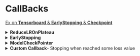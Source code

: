 <h1 id="nbspcallbacksnbsp">CallBacks</h1>


[<span style='color:#333'>Ex on **Tensorboard** & **EarlyStopping**  & **Checkpoint**</span>](file:///media/mosaab/Volume/Personal/Development/Courses%20Docs/zero_to_deep_learning_video/solutions/5%20Gradient%20Descent%20Exercises%20Solution.html#Exercise-4) 

<details><summary><strong>ReduceLROnPlateau</strong></summary>
<p>
<p><a href="https://keras.io/callbacks/#reducelronplateau"><strong>Docs</strong></a></p>

- Reduce learning rate when a metric has stopped improving.

<h4 id="1class">1. Class</h4>
~~~python
keras.callbacks.callbacks.ReduceLROnPlateau(
                        monitor='val_loss', 
                        factor=0.1, 
                        patience=10, 
                        verbose=0, 
                        mode='auto', 
                        min_delta=0.0001, 
                        cooldown=0, 
                        min_lr=0)
~~~

<h4 id="2example">2. Example</h4>
~~~python
reduce_lr = ReduceLROnPlateau(monitor='val_loss', factor=0.2,
                              patience=5, min_lr=0.001)
model.fit(X_train, Y_train, callbacks=[reduce_lr])
~~~
</p>
</details>

<details><summary><strong>EarlyStopping</strong></summary>
<p>
<a href="https://keras.io/callbacks/#earlystopping"><strong>Docs</strong></a>

<h4 id="1class">1. Class</h4>
~~~python
keras.callbacks.callbacks.EarlyStopping(
                        monitor='val_loss', 
                        min_delta=0, 
                        patience=0, 
                        verbose=0, 
                        mode='auto', 
                        baseline=None, 
                        restore_best_weights=False)

~~~

<h4 id="2example">2. Example</h4>
~~~python

~~~
</p>
</details>

<details><summary><b>ModelCheckPointer</b></summary>
<p>
<p><a href="file:///media/mosaab/Volume/Courses/Computer%20Science/Advanced/Machine%20Learning/Udacity/Udacity%20-%20Deep%20Learning%20Nanodegree%20Program/Part%2003-Module%2001-Lesson%2002_Convolutional%20Neural%20Networks/06.%20Model%20Validation%20in%20Keras.html">Example from DLND</a> </p>
<h4>1. Class</h4>
~~~python
keras.callbacks.callbacks.ModelCheckpoint(
								filepath, 
								monitor='val_loss', 
								verbose=0, 
								save_best_only=False, 
								save_weights_only=False, 
								mode='auto', 
								period=1)

~~~
<h4>2. Nice Example on Saving best weights</h4>
~~~python
# Checkpoint the weights when validation accuracy improves
from keras.models import Sequential
from keras.layers import Dense
from keras.callbacks import ModelCheckpoint
import matplotlib.pyplot as plt
import numpy
numpy.random.seed(seed)
# load pima indians dataset
dataset = numpy.loadtxt("pima-indians-diabetes.csv", delimiter=",")
# split into input (X) and output (Y) variables
X = dataset[:,0:8]
Y = dataset[:,8]
# create model
model = Sequential()
model.add(Dense(12, input_dim=8, activation='relu'))
model.add(Dense(8, activation='relu'))
model.add(Dense(1, activation='sigmoid'))
# Compile model
model.compile(loss='binary_crossentropy', optimizer='adam', metrics=['accuracy'])
# checkpoint
filepath="weights-improvement-{epoch:02d}-{val_accuracy:.2f}.hdf5"
checkpoint = ModelCheckpoint(filepath, monitor='val_accuracy', verbose=1, save_best_only=True, mode='max')
callbacks_list = [checkpoint]
# Fit the model
model.fit(X, Y, validation_split=0.33, epochs=150, batch_size=10, callbacks=callbacks_list, verbose=0)
~~~

<h4>3. Loading the best weights</h4>
~~~python
# How to load and use weights from a checkpoint
from keras.models import Sequential
from keras.layers import Dense
from keras.callbacks import ModelCheckpoint
import matplotlib.pyplot as plt
import numpy
# create model
model = Sequential()
model.add(Dense(12, input_dim=8, activation='relu'))
model.add(Dense(8, activation='relu'))
model.add(Dense(1, activation='sigmoid'))
# load weights
model.load_weights("weights.best.hdf5")
# Compile model (required to make predictions)
model.compile(loss='binary_crossentropy', optimizer='adam', metrics=['accuracy'])
print("Created model and loaded weights from file")
# load pima indians dataset
dataset = numpy.loadtxt("pima-indians-diabetes.csv", delimiter=",")
# split into input (X) and output (Y) variables
X = dataset[:,0:8]
Y = dataset[:,8]
# estimate accuracy on whole dataset using loaded weights
scores = model.evaluate(X, Y, verbose=0)
print("%s: %.2f%%" % (model.metrics_names[1], scores[1]*100))
~~~
</p>
</details>

<details><summary><b>Custom Callback</b>- Stopping when reached some loss value</summary><p>
```
import tensorflow as tf
print(tf.__version__)

class myCallback(tf.keras.callbacks.Callback):
  def on_epoch_end(self, epoch, logs={}):
    if(logs.get('loss')<0.4):
      print("\nReached 60% accuracy so cancelling training!")
      self.model.stop_training = True

callbacks = myCallback()

# Your models here.

model.compile(optimizer='adam', loss='sparse_categorical_crossentropy')
model.fit(training_images, training_labels, epochs=5, callbacks=[callbacks])
```

<h4>You can call the following methods:</h4>
<ul>
<li>on_train_begin()</li>
<li>on_train_end()</li>
<li>on_batch_end()</li>
<li>on_batch_begin()</li>
<li>on_predict_begin()</li>
<li>on_predict_end()</li>
</ul>
</p></details>

<details><summary><b>LR Schedular</b> How to choose the perfect learning rate</summary><ul>
<li><details><summary><b>Power Scheduling</b></summary><p>
```
# lr(t) = lr_0(t) / ( + t/s)**c
# t  = number of epoch.
# s = number of steps, after s steps, lr = lr/2, and so on.
# c = 1
optimizer = tf.keras.optimizers.SGD(lr=0.01, decay=1e-4)
```

</p></details></li>

<li><details><summary><b>Exponential Scheduling</b></summary><p>
<h4>First Method</h4>
```
lr_schedule = tf.keras.callbacks.LearningRateScheduler(
    lambda epoch: 1e-8 * 10**(epoch / 20))
    
optimizer = tf.keras.optimizers.SGD(lr=1e-8, momentum=0.9)

model.compile(loss="mse", optimizer=optimizer)

history = model.fit(dataset, epochs=100, callbacks=[lr_schedule], verbose=0)
```

```
# Plot lrs along epochs, choose the lowest value.
# Then run your model again with the updated value of the learning rate.
lrs = 1e-8 * (10 ** (np.arange(100) / 20))
plt.semilogx(lrs, history.history["loss"])
plt.axis([1e-8, 1e-3, 0, 300])
```
<h4>Another way to do it</h4>
```
s = 20 * len(X_train) // 32 # number of steps in 20 epochs (batch size = 32)
learning_rate = keras.optimizers.schedules.ExponentialDecay(0.01, s, 0.1)
optimizer = keras.optimizers.SGD(learning_rate)
```
</p></details></li>

<li><details><summary><b>Piecewise Constant Scheduling</b></summary><p>
```
def piecewise_constant_fn(epoch):
    if epoch < 5:
        return 0.01
    elif epoch < 15:
        return 0.005
    else:
        return 0.001
```

```
def piecewise_constant(boundaries, values):
    boundaries = np.array([0] + boundaries)
    values = np.array(values)
    def piecewise_constant_fn(epoch):
        return values[np.argmax(boundaries > epoch) - 1]
    return piecewise_constant_fn

piecewise_constant_fn = piecewise_constant([5, 15], [0.01, 0.005, 0.001])
```

```
lr_scheduler = keras.callbacks.LearningRateScheduler(piecewise_constant_fn)
# ...
history = model.fit(X_train_scaled, y_train, epochs=n_epochs,
                    validation_data=(X_valid_scaled, y_valid),
                    callbacks=[lr_scheduler])

```
</p></details></li>

<li><details><summary><b>Performance Scheduling</b></summary><p>
```
lr_scheduler = keras.callbacks.ReduceLROnPlateau(factor=0.5, patience=5)
```

```
# Visualize Learing_rate vs. validation loss.
plt.plot(history.epoch, history.history["lr"], "bo-")
plt.xlabel("Epoch")
plt.ylabel("Learning Rate", color='b')
plt.tick_params('y', colors='b')
plt.gca().set_xlim(0, n_epochs - 1)
plt.grid(True)

ax2 = plt.gca().twinx()
ax2.plot(history.epoch, history.history["val_loss"], "r^-")
ax2.set_ylabel('Validation Loss', color='r')
ax2.tick_params('y', colors='r')

plt.title("Reduce LR on Plateau", fontsize=14)
plt.show()
```
</p></details></li>

<li><details><summary><b>One Cycle Policy</b></summary><p>
```
# Functions.
def find_learning_rate(model, X, y, epochs=1, batch_size=32, min_rate=10**-5, max_rate=10):
    init_weights = model.get_weights()
    iterations = len(X) // batch_size * epochs
    factor = np.exp(np.log(max_rate / min_rate) / iterations)
    init_lr = K.get_value(model.optimizer.lr)
    K.set_value(model.optimizer.lr, min_rate)
    exp_lr = ExponentialLearningRate(factor)
    history = model.fit(X, y, epochs=epochs, batch_size=batch_size,
                        callbacks=[exp_lr])
    K.set_value(model.optimizer.lr, init_lr)
    model.set_weights(init_weights)
    return exp_lr.rates, exp_lr.losses

def plot_lr_vs_loss(rates, losses):
    plt.plot(rates, losses)
    plt.gca().set_xscale('log')
    plt.hlines(min(losses), min(rates), max(rates))
    plt.axis([min(rates), max(rates), min(losses), (losses[0] + min(losses)) / 2])
    plt.xlabel("Learning rate")
    plt.ylabel("Loss")

```

```
# One Cycle Policy
class OneCycleScheduler(keras.callbacks.Callback):
    def __init__(self, iterations, max_rate, start_rate=None,
                 last_iterations=None, last_rate=None):
        self.iterations = iterations
        self.max_rate = max_rate
        self.start_rate = start_rate or max_rate / 10
        self.last_iterations = last_iterations or iterations // 10 + 1
        self.half_iteration = (iterations - self.last_iterations) // 2
        self.last_rate = last_rate or self.start_rate / 1000
        self.iteration = 0
    def _interpolate(self, iter1, iter2, rate1, rate2):
        return ((rate2 - rate1) * (self.iteration - iter1)
                / (iter2 - iter1) + rate1)
    def on_batch_begin(self, batch, logs):
        if self.iteration < self.half_iteration:
            rate = self._interpolate(0, self.half_iteration, self.start_rate, self.max_rate)
        elif self.iteration < 2 * self.half_iteration:
            rate = self._interpolate(self.half_iteration, 2 * self.half_iteration,
                                     self.max_rate, self.start_rate)
        else:
            rate = self._interpolate(2 * self.half_iteration, self.iterations,
                                     self.start_rate, self.last_rate)
            rate = max(rate, self.last_rate)
        self.iteration += 1
        K.set_value(self.model.optimizer.lr, rate)
```
<h4>How to use</h4>
```
# 1. run the first 2 functions to show which learning rate has the lowest loss.
keras.backend.clear_session()
tf.random.set_seed(42)
np.random.seed(42)

model = keras.models.Sequential()
model.add(keras.layers.Flatten(input_shape=[32, 32, 3]))
for _ in range(20):
    model.add(keras.layers.Dense(100,
                                 kernel_initializer="lecun_normal",
                                 activation="selu"))

model.add(keras.layers.AlphaDropout(rate=0.1))
model.add(keras.layers.Dense(10, activation="softmax"))

optimizer = keras.optimizers.SGD(lr=1e-3)
model.compile(loss="sparse_categorical_crossentropy",
              optimizer=optimizer,
              metrics=["accuracy"])
              
              
####### Visualize
batch_size = 128
rates, losses = find_learning_rate(model, X_train_scaled, y_train, epochs=1, batch_size=batch_size)
plot_lr_vs_loss(rates, losses)
plt.axis([min(rates), max(rates), min(losses), (losses[0] + min(losses)) / 1.4])
```

<h4>Refit the mode again with the new learning rate, and apply One Cycle Policy</h4>
```
keras.backend.clear_session()
tf.random.set_seed(42)
np.random.seed(42)

model = keras.models.Sequential()
model.add(keras.layers.Flatten(input_shape=[32, 32, 3]))
for _ in range(20):
    model.add(keras.layers.Dense(100,
                                 kernel_initializer="lecun_normal",
                                 activation="selu"))

model.add(keras.layers.AlphaDropout(rate=0.1))
model.add(keras.layers.Dense(10, activation="softmax"))

optimizer = keras.optimizers.SGD(lr=1e-2)
model.compile(loss="sparse_categorical_crossentropy",
              optimizer=optimizer,
              metrics=["accuracy"])

### Apply One Cycle Policy
n_epochs = 15
onecycle = OneCycleScheduler(len(X_train_scaled) // batch_size * n_epochs, max_rate=0.05)
history = model.fit(X_train_scaled, y_train, epochs=n_epochs, batch_size=batch_size,
                    validation_data=(X_valid_scaled, y_valid),
                    callbacks=[onecycle])
```
</p></details></li>
</ul></details>

<details><summary><b>Tensorboard</b></summary>
```
import os
root_logdir = os.path.join(os.curdir, "my_logs")

def get_run_logdir():
    import time
    run_id = time.strftime("run_%Y_%m_%d-%H_%M_%S")
    return os.path.join(root_logdir, run_id)

run_logdir = get_run_logdir()

# 2. Fit the model.
tensorboard_cv = tf.keras.callbacks.TensorBoard(run_logdir)
history = model.fit(X_train_scaled,
                    y_train,
                    epochs=20,
                    validation_data=(X_valid_scaled, y_valid),
                    callbacks=[tensorboard_cv])
                    
# 3. Show Tensorboard
!tensorboard --logdir=./my_logs --port=6006

# Note, the last command won't work in colab, search for it.
```
</details>
